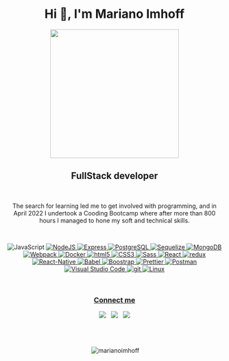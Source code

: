 <h1 align="center">Hi 👋, I'm Mariano Imhoff</h1>
<div align="center">
<img  src="https://developers.giphy.com/branch/master/static/api-512d36c09662682717108a38bbb5c57d.gif" width=300 heigth=300/>
</div>
<h2 align="center">FullStack developer</h3>
<br/>
<p align="center">The search for learning led me to get involved
with programming, and in April 2022 I undertook a Cooding
Bootcamp where after more than 800 hours I managed to
hone my soft and technical skills.<p/>
<br/>
<p align="center"> 
  <img alt="JavaScript" src="https://img.shields.io/badge/-JavaScript-F7DF1E?style=flat-square&logo=JavaScript&logoColor=white" /> </a> <a href="https://www.linux.org/" target="_blank" rel="noreferrer"> 
  <img alt="NodeJS" src="https://img.shields.io/badge/-NodeJS-43853d?style=flat-square&logo=Node.js&logoColor=white" />
  <img alt="Express" src="https://img.shields.io/badge/-Express-202124?style=flat-square&logo=express&logoColor=white" />
  <img alt="PostgreSQL" src="https://img.shields.io/badge/-PostgreSQL-336791?style=flat-square&logo=PostgreSQL&logoColor=white" />
  <img alt="Sequelize" src="https://img.shields.io/badge/-Sequelize-blue?style=flat-square&logo=sequelize&logoColor=white"/>
  <img alt="MongoDB" src="https://img.shields.io/badge/-MongoDB-13aa52?style=flat-square&logo=mongodb&logoColor=white" />
  <img alt="Webpack" src="https://img.shields.io/badge/-Webpack-8DD6F9?style=flat-square&logo=webpack&logoColor=white" /> 
  <img alt="Docker" src="https://img.shields.io/badge/-Docker-46a2f1?style=flat-square&logo=docker&logoColor=white" />
  <img alt="html5" src="https://img.shields.io/badge/-HTML5-F8754B?style=flat-square&logo=html5&logoColor=white" />
  <img alt="CSS3" src="https://img.shields.io/badge/-CSS3-%231572B6?style=flat-square&logo=css3" />
  <img alt="Sass" src="https://img.shields.io/badge/-Sass-CC6699?style=flat-square&logo=sass&logoColor=white" />
  <img alt="React" src="https://img.shields.io/badge/-React-45b8d8?style=flat-square&logo=react&logoColor=white" />
  <img alt="redux" src="https://img.shields.io/badge/-Redux-764ABC?style=flat-square&logo=redux&logoColor=white" />
  <img alt="React-Native" src="https://img.shields.io/badge/-ReactNative-45b8d8?style=flat-square&logo=React&logoColor=white" />
  <img alt="Babel" src="https://img.shields.io/badge/-Babel-yellow?style=flat-square&logo=babel&logoColor=white" />
  <img alt="Boostrap" src="https://img.shields.io/badge/-Bootstrap-blueviolet?style=flat-square&logo=bootstrap&logoColor=white"/>
  <img alt="Prettier" src="https://img.shields.io/badge/-Prettier-F7B93E?style=flat-square&logo=prettier&logoColor=white" />
  <img alt="Postman" src="https://img.shields.io/badge/-Postman-F87E38?style=flat-square&logo=postman&logoColor=white" />
  <img alt="Visual Studio Code" src="https://img.shields.io/badge/-Visual_Studio_Code-007ACC?style=flat-square&logo=Visual+Studio+Code&logoColor=white" />
  <img alt="git" src="https://img.shields.io/badge/-Git-F05032?style=flat-square&logo=git&logoColor=white" />
  <img alt="Linux" src="https://img.shields.io/badge/-Linux-FCC624?style=flat-square&logo=Linux&logoColor=white" />
</p>
<br/>
<h3 align="center">Connect me</h3>
<p align="center">
  <a href="mailto:imhmariano@gmail.com"><img src="https://img.shields.io/badge/Gmail-D14836?style=for-the-badge&logo=gmail&logoColor=white&link=mailto:borjapazr@gmail.com"/></a>&nbsp;&nbsp;
  <a href="https://discord.gg/MarianoImhoff#0346"><img src="https://img.shields.io/badge/Discord-7289DA?style=for-the-badge&logo=discord&logoColor=white&link=https://discord.gg/MarianoImhoff#0346"/></a>&nbsp;&nbsp;
  <a href="https://www.linkedin.com/in/marianoimhoff"><img src="https://img.shields.io/badge/LinkedIn-0077B5?style=for-the-badge&logo=linkedin&logoColor=white&link=https://www.linkedin.com/in/marianoimhoff"/></a>
</p>
<br/>
<br/>
<p align="center">&nbsp;<img align="center" src="https://github-readme-stats.vercel.app/api?username=marianoimhoff&show_icons=true&theme=onedark&title_color=00fa11&text_color=faf9f9&hide_border=true&locale=en" alt="marianoimhoff" /></p>
<br/>

